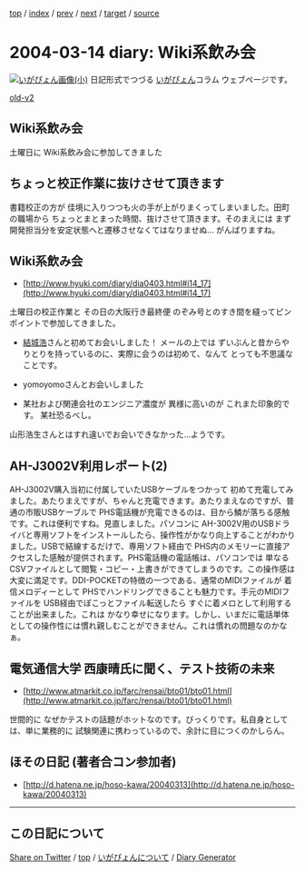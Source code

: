 [top](../index.html) 
 / [index](index.html) 
 / [prev](https://igapyon.github.io/diary/2004/ig040313.html) 
 / [next](https://igapyon.github.io/diary/2004/ig040315.html) 
 / [target](https://igapyon.github.io/diary/2004/ig040314.html) 
 / [source](https://github.com/igapyon/diary/blob/gh-pages/2004/ig040314.html.src.md) 

2004-03-14 diary: Wiki系飲み会
=====================================================================================================
[![いがぴょん画像(小)](https://igapyon.github.io/diary/images/iga200306s.jpg "いがぴょん")](https://igapyon.github.io/diary/memo/memoigapyon.html) 日記形式でつづる [いがぴょん](https://igapyon.github.io/diary/memo/memoigapyon.html)コラム ウェブページです。

[old-v2](ig040314-orig.html)

## Wiki系飲み会

土曜日に Wiki系飲み会に参加してきました


## ちょっと校正作業に抜けさせて頂きます

書籍校正の方が 佳境に入りつつも火の手が上がりまくってしまいました。田町の職場から ちょっとまとまった時間、抜けさせて頂きます。そのまえには まず開発担当分を安定状態へと遷移させなくてはなりませぬ… がんばりますね。

## Wiki系飲み会

* [http://www.hyuki.com/diary/dia0403.html#i14_17](http://www.hyuki.com/diary/dia0403.html#i14_17)

土曜日の校正作業と その日の大阪行き最終便 のぞみ号とのすき間を縫ってピンポイントで参加してきました。

* [結城浩](http://www.hyuki.com/)さんと初めてお会いしました！
  メールの上では ずいぶんと昔からやりとりを持っているのに、実際に会うのは初めて、なんて
  とっても不思議なことです。
  
* yomoyomoさんとお会いしました
  
* 某社および関連会社のエンジニア濃度が 異様に高いのが これまた印象的です。
  某社恐るべし。

山形浩生さんとはすれ違いでお会いできなかった…ようです。

## AH-J3002V利用レポート(2)

AH-J3002V購入当初に付属していたUSBケーブルをつかって 初めて充電してみました。あたりまえですが、ちゃんと充電できます。あたりまえなのですが、普通の市販USBケーブルで
PHS電話機が充電できるのは、目から鱗が落ちる感触です。これは便利ですね。見直しました。パソコンに AH-3002V用のUSBドライバと専用ソフトをインストールしたら、操作性がかなり向上することがわかりました。USBで結線するだけで、専用ソフト経由で PHS内のメモリーに直接アクセスした感触が提供されます。PHS電話機の電話帳は、パソコンでは 単なるCSVファイルとして閲覧・コピー・上書きができてしまうのです。この操作感は 大変に満足です。DDI-POCKETの特徴の一つである、通常のMIDIファイルが 着信メロディーとして PHSでハンドリングできることも魅力です。手元のMIDIファイルを USB経由でぽこっとファイル転送したら すぐに着メロとして利用することが出来ました。これは かなり幸せになります。しかし、いまだに電話単体としての操作性には慣れ親しむことができません。これは慣れの問題なのかなぁ。

## 電気通信大学 西康晴氏に聞く、テスト技術の未来

* [http://www.atmarkit.co.jp/farc/rensai/bto01/bto01.html](http://www.atmarkit.co.jp/farc/rensai/bto01/bto01.html)

世間的に なぜかテストの話題がホットなのです。びっくりです。私自身としては、単に業務的に 試験関連に携わっているので、余計に目につくのかしらん。

## ほその日記 (著者合コン参加者)

* [http://d.hatena.ne.jp/hoso-kawa/20040313](http://d.hatena.ne.jp/hoso-kawa/20040313)

----------------------------------------------------------------------------------------------------

## この日記について

[Share on Twitter](https://twitter.com/intent/tweet?hashtags=igapyon%2Cdiary%2C%E3%81%84%E3%81%8C%E3%81%B4%E3%82%87%E3%82%93&text=Wiki%E7%B3%BB%E9%A3%B2%E3%81%BF%E4%BC%9A&url=https%3A%2F%2Figapyon.github.io%2Fdiary%2F2004%2Fig040314.html) / [top](../index.html) / [いがぴょんについて](https://igapyon.github.io/diary/memo/memoigapyon.html) / [Diary Generator](https://github.com/igapyon/igapyonv3)
